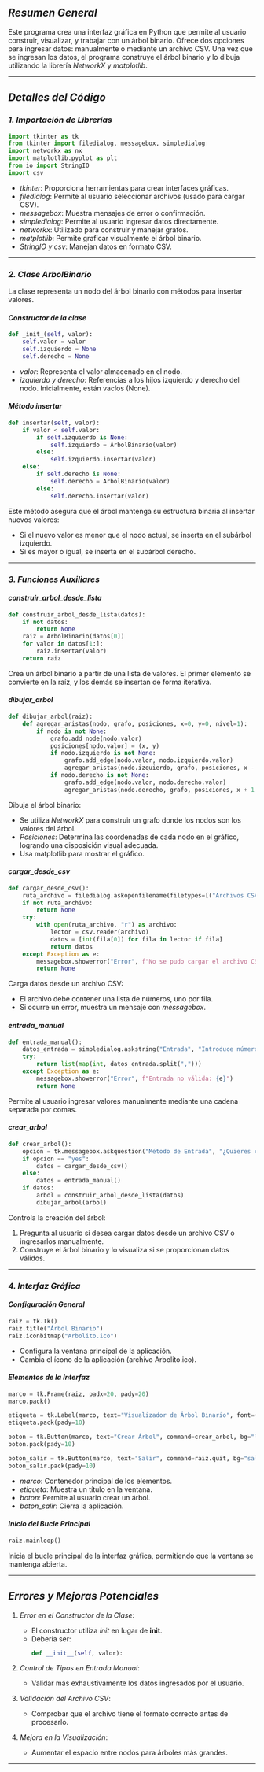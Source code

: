 ## *Resumen General*

Este programa crea una interfaz gráfica en Python que permite al usuario construir, visualizar, y trabajar con un árbol binario. Ofrece dos opciones para ingresar datos: manualmente o mediante un archivo CSV. Una vez que se ingresan los datos, el programa construye el árbol binario y lo dibuja utilizando la librería *NetworkX* y *matplotlib*.

---

## *Detalles del Código*

### *1. Importación de Librerías*
```python
import tkinter as tk
from tkinter import filedialog, messagebox, simpledialog
import networkx as nx
import matplotlib.pyplot as plt
from io import StringIO
import csv
```

- *tkinter*: Proporciona herramientas para crear interfaces gráficas.
- *filedialog*: Permite al usuario seleccionar archivos (usado para cargar CSV).
- *messagebox*: Muestra mensajes de error o confirmación.
- *simpledialog*: Permite al usuario ingresar datos directamente.
- *networkx*: Utilizado para construir y manejar grafos.
- *matplotlib*: Permite graficar visualmente el árbol binario.
- *StringIO y csv*: Manejan datos en formato CSV.

---

### *2. Clase ArbolBinario*
La clase representa un nodo del árbol binario con métodos para insertar valores.

#### *Constructor de la clase*
``` python
def _init_(self, valor):
    self.valor = valor
    self.izquierdo = None
    self.derecho = None
```
- *valor*: Representa el valor almacenado en el nodo.
- *izquierdo y derecho*: Referencias a los hijos izquierdo y derecho del nodo. Inicialmente, están vacíos (None).

#### *Método insertar*

```python
def insertar(self, valor):
    if valor < self.valor:
        if self.izquierdo is None:
            self.izquierdo = ArbolBinario(valor)
        else:
            self.izquierdo.insertar(valor)
    else:
        if self.derecho is None:
            self.derecho = ArbolBinario(valor)
        else:
            self.derecho.insertar(valor)
```

Este método asegura que el árbol mantenga su estructura binaria al insertar nuevos valores:
- Si el nuevo valor es menor que el nodo actual, se inserta en el subárbol izquierdo.
- Si es mayor o igual, se inserta en el subárbol derecho.

---

### *3. Funciones Auxiliares*

#### *construir_arbol_desde_lista*
```python
def construir_arbol_desde_lista(datos):
    if not datos:
        return None
    raiz = ArbolBinario(datos[0])
    for valor in datos[1:]:
        raiz.insertar(valor)
    return raiz
```

Crea un árbol binario a partir de una lista de valores. El primer elemento se convierte en la raíz, y los demás se insertan de forma iterativa.

#### *dibujar_arbol*
```python
def dibujar_arbol(raiz):
    def agregar_aristas(nodo, grafo, posiciones, x=0, y=0, nivel=1):
        if nodo is not None:
            grafo.add_node(nodo.valor)
            posiciones[nodo.valor] = (x, y)
            if nodo.izquierdo is not None:
                grafo.add_edge(nodo.valor, nodo.izquierdo.valor)
                agregar_aristas(nodo.izquierdo, grafo, posiciones, x - 1 / nivel, y - 1, nivel + 1)
            if nodo.derecho is not None:
                grafo.add_edge(nodo.valor, nodo.derecho.valor)
                agregar_aristas(nodo.derecho, grafo, posiciones, x + 1 / nivel, y - 1, nivel + 1)
```

Dibuja el árbol binario:
- Se utiliza *NetworkX* para construir un grafo donde los nodos son los valores del árbol.
- *Posiciones*: Determina las coordenadas de cada nodo en el gráfico, logrando una disposición visual adecuada.
- Usa matplotlib para mostrar el gráfico.

#### *cargar_desde_csv*
```python
def cargar_desde_csv():
    ruta_archivo = filedialog.askopenfilename(filetypes=[("Archivos CSV", "*.csv")])
    if not ruta_archivo:
        return None
    try:
        with open(ruta_archivo, "r") as archivo:
            lector = csv.reader(archivo)
            datos = [int(fila[0]) for fila in lector if fila]
            return datos
    except Exception as e:
        messagebox.showerror("Error", f"No se pudo cargar el archivo CSV: {e}")
        return None
```

Carga datos desde un archivo CSV:
- El archivo debe contener una lista de números, uno por fila.
- Si ocurre un error, muestra un mensaje con *messagebox*.

#### *entrada_manual*
```python
def entrada_manual():
    datos_entrada = simpledialog.askstring("Entrada", "Introduce números separados por comas:")
    try:
        return list(map(int, datos_entrada.split(",")))
    except Exception as e:
        messagebox.showerror("Error", f"Entrada no válida: {e}")
        return None
```

Permite al usuario ingresar valores manualmente mediante una cadena separada por comas.

#### *crear_arbol*
```python
def crear_arbol():
    opcion = tk.messagebox.askquestion("Método de Entrada", "¿Quieres cargar datos desde un archivo CSV?")
    if opcion == "yes":
        datos = cargar_desde_csv()
    else:
        datos = entrada_manual()
    if datos:
        arbol = construir_arbol_desde_lista(datos)
        dibujar_arbol(arbol)
```

Controla la creación del árbol:
1. Pregunta al usuario si desea cargar datos desde un archivo CSV o ingresarlos manualmente.
2. Construye el árbol binario y lo visualiza si se proporcionan datos válidos.

---

### *4. Interfaz Gráfica*

#### *Configuración General*
```python
raiz = tk.Tk()
raiz.title("Árbol Binario")
raiz.iconbitmap("Arbolito.ico")
```

- Configura la ventana principal de la aplicación.
- Cambia el ícono de la aplicación (archivo Arbolito.ico).

#### *Elementos de la Interfaz*
```python
marco = tk.Frame(raiz, padx=20, pady=20)
marco.pack()

etiqueta = tk.Label(marco, text="Visualizador de Árbol Binario", font=("Sans", 100))
etiqueta.pack(pady=10)

boton = tk.Button(marco, text="Crear Árbol", command=crear_arbol, bg="lightgreen", font=("Sans", 80))
boton.pack(pady=10)

boton_salir = tk.Button(marco, text="Salir", command=raiz.quit, bg="salmon", font=("Sans", 80))
boton_salir.pack(pady=10)
```

- *marco*: Contenedor principal de los elementos.
- *etiqueta*: Muestra un título en la ventana.
- *boton*: Permite al usuario crear un árbol.
- *boton_salir*: Cierra la aplicación.

#### *Inicio del Bucle Principal*
```python
raiz.mainloop()
```
Inicia el bucle principal de la interfaz gráfica, permitiendo que la ventana se mantenga abierta.

---

## *Errores y Mejoras Potenciales*
1. *Error en el Constructor de la Clase*:
   - El constructor utiliza _init_ en lugar de __init__.
   - Debería ser:
     ```python
     def __init__(self, valor):
     ```
     

2. *Control de Tipos en Entrada Manual*:
   - Validar más exhaustivamente los datos ingresados por el usuario.

3. *Validación del Archivo CSV*:
   - Comprobar que el archivo tiene el formato correcto antes de procesarlo.

4. *Mejora en la Visualización*:
   - Aumentar el espacio entre nodos para árboles más grandes.

---
